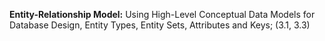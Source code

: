 **Entity-Relationship Model:** Using High-Level Conceptual Data Models for Database Design, Entity Types, Entity Sets, Attributes and Keys;
(3.1, 3.3)
